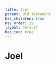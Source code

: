 ```yaml
---
title: Joel
parent: Old Testament
has_children: true
nav_order: 29
layout: default
has_toc: true
---
```


# Joel
